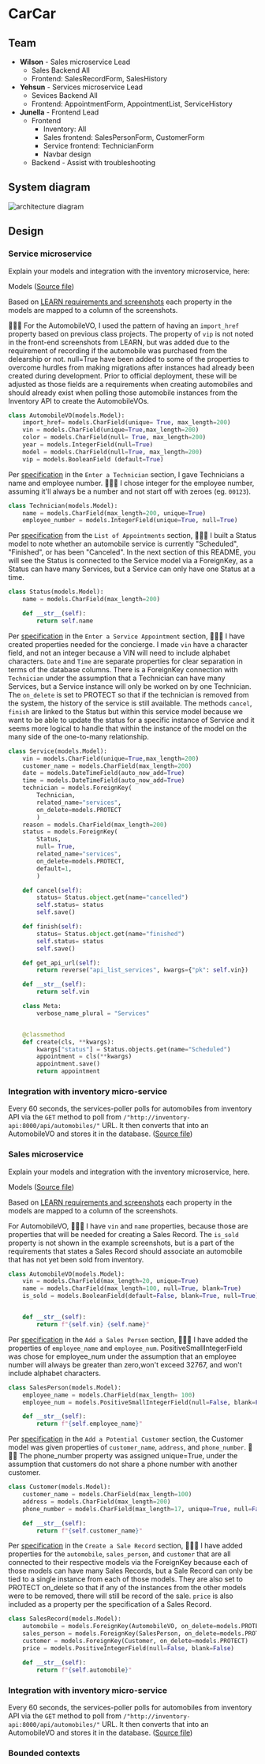 # CarCar

## Team

- **Wilson** - Sales microservice Lead
  - Sales Backend All
  - Frontend: SalesRecordForm, SalesHistory
- **Yehsun** - Services microservice Lead
  - Sevices Backend All
  - Frontend: AppointmentForm, AppointmentList, ServiceHistory
- **Junella** - Frontend Lead
  - Frontend
    - Inventory: All
    - Sales frontend: SalesPersonForm, CustomerForm
    - Service frontend: TechnicianForm
    - Navbar design
  - Backend - Assist with troubleshooting

## System diagram

![architecture diagram](docs/system_design_diagram.png)

## Design

### Service microservice

Explain your models and integration with the inventory microservice, here:

Models ([Source file](./service/api/service_rest/models.py))

Based on [LEARN requirements and screenshots](https://learn-2.galvanize.com/cohorts/3283/blocks/1890/content_files/build/01-practice-test-project/67-assessment-project.md) each property in the models are mapped to a column of the screenshots.

🌼🌼🌼 For the AutomobileVO, I used the pattern of having an `import_href` property based on previous class projects. The property of
`vip` is not noted in the front-end screenshots from LEARN, but was added due to the requirement of recording if the automobile was purchased from the delearship or not. null=True have been added to some of the properties to overcome hurdles from making migrations after instances had already been created during development. Prior to official deployment, these will be adjusted as those fields are a requirements when creating automobiles and should already exist when polling those automobile instances from the Inventory API to create the AutomobileVOs.

```python
class AutomobileVO(models.Model):
    import_href= models.CharField(unique= True, max_length=200)
    vin = models.CharField(unique=True,max_length=200)
    color = models.CharField(null= True, max_length=200)
    year = models.IntegerField(null=True)
    model = models.CharField(null=True, max_length=200)
    vip = models.BooleanField (default=True)
```

Per [specification](https://learn-2.galvanize.com/cohorts/3283/blocks/1890/content_files/build/01-practice-test-project/67-assessment-project.md) in the `Enter a Technician` section, I gave Technicians a name
and employee number. 🌼🌼🌼 I chose integer for the employee number, assuming it'll
always be a number and not start off with zeroes (eg. `00123`).

```python
class Technician(models.Model):
    name = models.CharField(max_length=200, unique=True)
    employee_number = models.IntegerField(unique=True, null=True)
```

Per [specification](https://learn-2.galvanize.com/cohorts/3283/blocks/1890/content_files/build/01-practice-test-project/67-assessment-project.md) from the `List of Appointments` section, 🌼🌼🌼 I built a Status model to note whether an automobile service is currently "Scheduled", "Finished", or has been "Canceled". In the next section of this README, you will see the Status is connected to the Service model via a ForeignKey, as a Status can have many Services, but a Service can only have one Status at a time.

```python
class Status(models.Model):
    name = models.CharField(max_length=200)

    def __str__(self):
        return self.name
```

Per [specification](https://learn-2.galvanize.com/cohorts/3283/blocks/1890/content_files/build/01-practice-test-project/67-assessment-project.md) in the `Enter a Service Appointment` section, 🌼🌼🌼 I have created properties needed for the concierge. I made `vin` have a character field, and not an integer because a VIN will need to include alphabet characters. `Date` and `Time` are separate properties for clear separation in terms of the database columns. There is a ForeignKey connection with `Technician` under the assumption that a Technician can have many Services, but a Service instance will only be worked on by one Technician. The `on_delete` is set to PROTECT so that if the technician is removed from the system, the history of the service is still available. The methods `cancel`, `finish` are linked to the Status but within this service model because we want to be able to update the status for a specific instance of Service and it seems more logical to handle that within the instance of the model on the many side of the one-to-many relationship.

```python
class Service(models.Model):
    vin = models.CharField(unique=True,max_length=200)
    customer_name = models.CharField(max_length=200)
    date = models.DateTimeField(auto_now_add=True)
    time = models.DateTimeField(auto_now_add=True)
    technician = models.ForeignKey(
        Technician,
        related_name="services",
        on_delete=models.PROTECT
        )
    reason = models.CharField(max_length=200)
    status = models.ForeignKey(
        Status,
        null= True,
        related_name="services",
        on_delete=models.PROTECT,
        default=1,
        )

    def cancel(self):
        status= Status.object.get(name="cancelled")
        self.status= status
        self.save()

    def finish(self):
        status= Status.object.get(name="finished")
        self.status= status
        self.save()

    def get_api_url(self):
        return reverse("api_list_services", kwargs={"pk": self.vin})

    def __str__(self):
        return self.vin

    class Meta:
        verbose_name_plural = "Services"


    @classmethod
    def create(cls, **kwargs):
        kwargs["status"] = Status.objects.get(name="Scheduled")
        appointment = cls(**kwargs)
        appointment.save()
        return appointment
```

### Integration with inventory micro-service

Every 60 seconds, the services-poller polls for automobiles from inventory API
via the `GET` method to poll from `/"http://inventory-api:8000/api/automobiles/"` URL. It then converts that into an AutomobileVO and
stores it in the database. ([Source file](./service/api/service_rest/poller.py))

### Sales microservice

Explain your models and integration with the inventory
microservice, here.

Models ([Source file](./service/api/sales_rest/models.py))

Based on [LEARN requirements and screenshots](https://learn-2.galvanize.com/cohorts/3283/blocks/1890/content_files/build/01-practice-test-project/68-assessment-project.md) each property in the models are mapped to a column of the screenshots.

For AutomobileVO, 🚨🚨🚨 I have `vin` and `name` properties, because those are properties that will be needed for creating a Sales Record. The `is_sold` property is not shown in the example screenshots, but is a part of the requirements that states a Sales Record should associate an automobile that has not yet been sold from inventory.

```python
class AutomobileVO(models.Model):
    vin = models.CharField(max_length=20, unique=True)
    name = models.CharField(max_length=100, null=True, blank=True)
    is_sold = models.BooleanField(default=False, blank=True, null=True)


    def __str__(self):
        return f"{self.vin} {self.name}"
```

Per [specification](https://learn-2.galvanize.com/cohorts/3283/blocks/1890/content_files/build/01-practice-test-project/68-assessment-project.md) in the `Add a Sales Person` section, 🚨🚨🚨 I have added the properties of `employee_name` and `employee_num`. PositiveSmallIntegerField was chose for employee_num under the assumption that an employee number will always be greater than zero,won't exceed 32767, and won't include alphabet characters.

```python
class SalesPerson(models.Model):
    employee_name = models.CharField(max_length= 100)
    employee_num = models.PositiveSmallIntegerField(null=False, blank=False, unique=True)

    def __str__(self):
        return f"{self.employee_name}"
```

Per [specification](https://learn-2.galvanize.com/cohorts/3283/blocks/1890/content_files/build/01-practice-test-project/68-assessment-project.md) in the `Add a Potential Customer` section, the Customer model was given properties of `customer_name`, `address`, and `phone_number`. 🚨🚨🚨 The phone_number property was assigned unique=True, under the assumption that customers do not share a phone number with another customer.

```python
class Customer(models.Model):
    customer_name = models.CharField(max_length=100)
    address = models.CharField(max_length=200)
    phone_number = models.CharField(max_length=17, unique=True, null=False, blank=False)

    def __str__(self):
        return f"{self.customer_name}"
```

Per [specification](https://learn-2.galvanize.com/cohorts/3283/blocks/1890/content_files/build/01-practice-test-project/68-assessment-project.md) in the `Create a Sale Record` section, 🚨🚨🚨 I have added properties for the `automobile`, `sales_person`, and `customer` that are all connected to their respective models via the ForeignKey because each of those models can have many Sales Records, but a Sale Record can only be tied to a single instance from each of those models. They are also set to PROTECT on_delete so that if any of the instances from the other models were to be removed, there will still be record of the sale. `price` is also included as a property per the specification of a Sales Record.

```python
class SalesRecord(models.Model):
    automobile = models.ForeignKey(AutomobileVO, on_delete=models.PROTECT)
    sales_person = models.ForeignKey(SalesPerson, on_delete=models.PROTECT)
    customer = models.ForeignKey(Customer, on_delete=models.PROTECT)
    price = models.PositiveIntegerField(null=False, blank=False)

    def __str__(self):
        return f"{self.automobile}"
```

### Integration with inventory micro-service

Every 60 seconds, the services-poller polls for automobiles from inventory API
via the `GET` method to poll from `/"http://inventory-api:8000/api/automobiles/"` URL. It then converts that into an AutomobileVO and
stores it in the database. ([Source file](./service/api/sales_rest/poller.py))

### Bounded contexts
